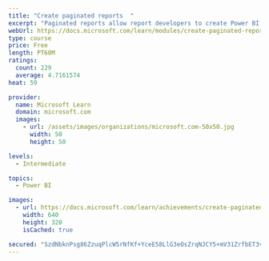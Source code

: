 ```yaml
---
title: "Create paginated reports  "
excerpt: "Paginated reports allow report developers to create Power BI artifacts that have tightly controlled rendering requirements. Paginated reports are ideal for creating sales invoices, receipts, purchase orders, and tabular data. This module will teach you how to create reports, add parameters, and work with tables and charts in paginated reports."
webUrl: https://docs.microsoft.com/learn/modules/create-paginated-reports-power-bi/
type: course
price: Free
length: PT60M
ratings:
  count: 229
  average: 4.7161574
heat: 59

provider:
  name: Microsoft Learn
  domain: microsoft.com
  images:
    - url: /assets/images/organizations/microsoft.com-50x50.jpg
      width: 50
      height: 50

levels:
  - Intermediate

topics:
  - Power BI

images:
  - url: https://docs.microsoft.com/learn/achievements/create-paginated-reports-power-bi-social.png
    width: 640
    height: 320
    isCached: true

secured: "SzdNbknPsg86ZzuqPlcW5rNfKf+YceE58LlG3eOsZrqNJCY5+mV31ZrfbET3v2I71QoeNOgeSt/EFi8Rx7EOvOSVHhRkH6ZL4tlTtPMfkcnPWFY9pWLZkFcn9H//PHLrehGjvotis7grgM4t6udG1Yya8a16mQ4XlTI7XeDJP8yPn/iMCAKHaja/Bp4SB1x3HybO8wXCIgcyoUyoILBRVLNbEePYxbDf6HX9cDY+8FVDeufhwJpvjCRok1ZZbx8UOlLhFeywOLUVWGrTR4fts86lm7scr7ks6XqKZcua1M05ErfKSKPekgiMaRvqfZaCBad//uCKUUxi3dsYoI/gjgRuI24EnogxaP8aMQZwrGFSAgmZYI8F55exqL2+untbJyTj/hs/pW9CyyCzOve9tg==;bE/VPocNuRgdF9eAqTDpdA=="
---
```


